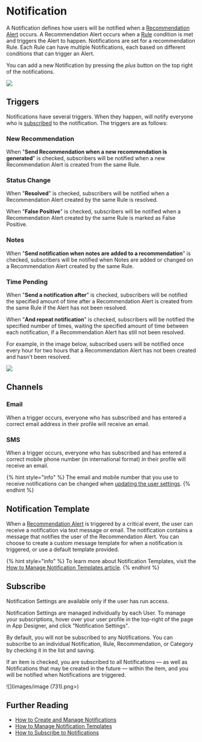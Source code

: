 # Notification

A Notification defines how users will be notified when a [Recommendation Alert](recommendation-alert.md) occurs. A Recommendation Alert occurs when a [Rule](rule.md) condition is met and triggers the Alert to happen. Notifications are set for a recommendation Rule. Each Rule can have multiple Notifications, each based on different conditions that can trigger an Alert.

You can add a new Notification by pressing the _plus_ button on the top right of the notifications.

![](images/_1.png)

## Triggers

Notifications have several triggers. When they happen, will notify everyone who is [subscribed](notification.md#subscribe) to the notification. The triggers are as follows:

### New Recommendation

When "**Send Recommendation when a new recommendation is generated**" is checked, subscribers will be notified when a new Recommendation Alert is created from the same Rule.

### Status Change

When "**Resolved**" is checked, subscribers will be notified when a Recommendation Alert created by the same Rule is resolved.

When "**False Positive**" is checked, subscribers will be notified when a Recommendation Alert created by the same Rule is marked as False Positive.

### Notes

When "**Send notification when notes are added to a recommendation**" is checked, subscribers will be notified when Notes are added or changed on a Recommendation Alert created by the same Rule.

### Time Pending

When "**Send a notification after**" is checked, subscribers will be notified the specified amount of time after a Recommendation Alert is created from the same Rule if the Alert has not been resolved.

When "**And repeat notification**" is checked, subscribers will be notified the specified number of times, waiting the specified amount of time between each notification, if a Recommendation Alert has still not been resolved.

For example, in the image below, subscribed users will be notified once every hour for two hours that a Recommendation Alert has not been created and hasn't been resolved.

![](images/_2.png)

## Channels

### Email

When a trigger occurs, everyone who has subscribed and has entered a correct email address in their profile will receive an email.

### SMS

When a trigger occurs, everyone who has subscribed and has entered a correct mobile phone number (in international format) in their profile will receive an email.

{% hint style="info" %}
The email and mobile number that you use to receive notifications can be changed when [updating the user settings](../../administration/users/profile.md).
{% endhint %}

## Notification Template

When a [Recommendation Alert](recommendation-alert.md) is triggered by a critical event, the user can receive a notification via text message or email. The notification contains a message that notifies the user of the Recommendation Alert. You can choose to create a custom message template for when a notification is triggered, or use a default template provided. &#x20;

{% hint style="info" %}
To learn more about Notification Templates, visit the [How to Manage Notification Templates article](../../how-tos/recommendations/manage-notification-templates.md).
{% endhint %}

## Subscribe

Notification Settings are available only if the user has run access.

Notification Settings are managed individually by each User. To manage your subscriptions, hover over your user profile in the top-right of the page in App Designer, and click "Notification Settings".

By default, you will not be subscribed to any Notifications. You can subscribe to an individual Notification, Rule, Recommendation, or Category by checking it in the list and saving.&#x20;

If an item is checked, you are subscribed to all Notifications — as well as Notifications that may be created in the future — within the item, and you will be notified when Notifications are triggered.

![](images/image (731).png>)

## Further Reading

* [How to Create and Manage Notifications](../../how-tos/recommendations/manage-notifications.md)
* [How to Manage Notification Templates](../../how-tos/recommendations/manage-notification-templates.md)
* [How to Subscribe to Notifications](../../how-tos/recommendations/subscribe-to-notifications.md)


